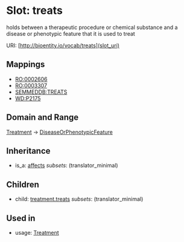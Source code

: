 # Slot: treats


holds between a therapeutic procedure or chemical substance and a disease or phenotypic feature that it is used to treat

URI: [http://bioentity.io/vocab/treats](slot_uri)
## Mappings

 * [RO:0002606](http://purl.obolibrary.org/obo/RO_0002606)
 * [RO:0003307](http://purl.obolibrary.org/obo/RO_0003307)
 * [SEMMEDDB:TREATS](http://purl.obolibrary.org/obo/SEMMEDDB_TREATS)
 * [WD:P2175](http://purl.obolibrary.org/obo/WD_P2175)
## Domain and Range

[Treatment](Treatment.md) -> [DiseaseOrPhenotypicFeature](DiseaseOrPhenotypicFeature.md)
## Inheritance

 *  is_a: [affects](affects.md) *subsets*: (translator_minimal)
## Children

 *  child: [treatment.treats](treatment_treats.md) *subsets*: (translator_minimal)
## Used in

 *  usage: [Treatment](Treatment.md)

